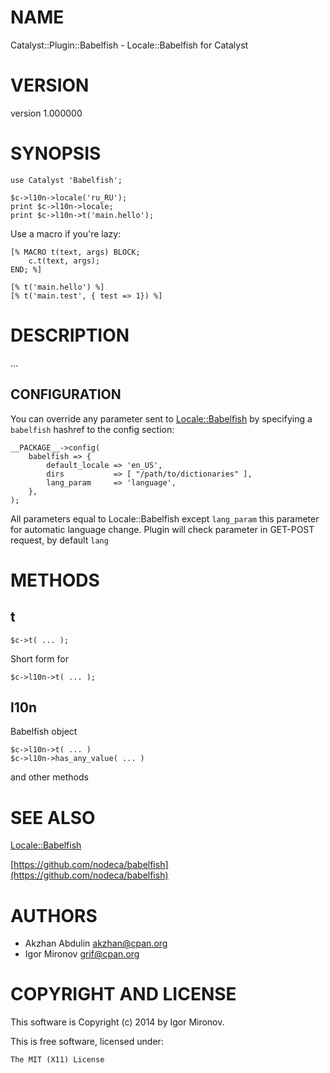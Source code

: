 # NAME

Catalyst::Plugin::Babelfish - Locale::Babelfish for Catalyst

# VERSION

version 1.000000

# SYNOPSIS

    use Catalyst 'Babelfish';

    $c->l10n->locale('ru_RU');
    print $c->l10n->locale;
    print $c->l10n->t('main.hello');

Use a macro if you're lazy:

    [% MACRO t(text, args) BLOCK;
        c.t(text, args);
    END; %]

    [% t('main.hello') %]
    [% t('main.test', { test => 1}) %]

# DESCRIPTION

...

## CONFIGURATION

You can override any parameter sent to [Locale::Babelfish](https://metacpan.org/pod/Locale::Babelfish) by specifying
a `babelfish` hashref to the config section:

    __PACKAGE__->config(
        babelfish => {
            default_locale => 'en_US',
            dirs           => [ "/path/to/dictionaries" ],
            lang_param     => 'language',
        },
    );

All parameters equal to Locale::Babelfish except `lang_param`
this parameter for automatic language change.
Plugin will check parameter in GET-POST request, by default `lang`

# METHODS

## t

    $c->t( ... );

Short form for

    $c->l10n->t( ... );

## l10n

Babelfish object

    $c->l10n->t( ... )
    $c->l10n->has_any_value( ... )

and other methods

# SEE ALSO

[Locale::Babelfish](https://metacpan.org/pod/Locale::Babelfish)

[https://github.com/nodeca/babelfish](https://github.com/nodeca/babelfish)

# AUTHORS

- Akzhan Abdulin <akzhan@cpan.org>
- Igor Mironov <grif@cpan.org>

# COPYRIGHT AND LICENSE

This software is Copyright (c) 2014 by Igor Mironov.

This is free software, licensed under:

    The MIT (X11) License
